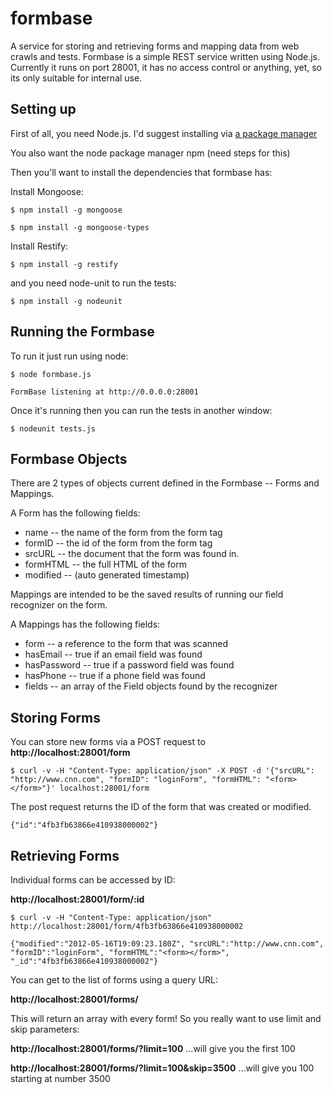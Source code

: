 formbase
========

A service for storing and retrieving forms and mapping data from web crawls and tests.
Formbase is a simple REST service written using Node.js. Currently it runs on port 28001,
it has no access control or anything, yet, so its only suitable for internal use.

Setting up
----------

First of all, you need Node.js. I'd suggest installing via
[a package manager](https://github.com/joyent/node/wiki/Installing-Node.js-via-package-manager)

You also want the node package manager npm (need steps for this)

Then you'll want to install the dependencies that formbase has:

Install Mongoose:

`$ npm install -g mongoose`

`$ npm install -g mongoose-types`

Install Restify:

`$ npm install -g restify`

and you need node-unit to run the tests:

`$ npm install -g nodeunit`

Running the Formbase
--------------------

To run it just run using node:

`$ node formbase.js`

`FormBase listening at http://0.0.0.0:28001`

Once it's running then you can run the tests
in another window:

`$ nodeunit tests.js`

Formbase Objects
----------------
There are 2 types of objects current defined in the Formbase -- Forms and Mappings.

A Form has the following fields:

 * name -- the name of the form from the form tag
 * formID -- the id of the form from the form tag
 * srcURL -- the document that the form was found in.
 * formHTML -- the full HTML of the form
 * modified -- (auto generated timestamp)
 
Mappings are intended to be the saved results of running
our field recognizer on the form.

A Mappings has the following fields:

 * form -- a reference to the form that was scanned
 * hasEmail -- true if an email field was found
 * hasPassword -- true if a password field was found
 * hasPhone -- true if a phone field was found
 * fields -- an array of the Field objects found by the recognizer

Storing Forms
-------------
You can store new forms via a POST request to
**http://localhost:28001/form**

`$ curl -v -H "Content-Type: application/json" -X POST -d '{"srcURL": "http://www.cnn.com", "formID": "loginForm", "formHTML": "<form></form>"}' localhost:28001/form`

The post request returns the ID of the form that was created or modified.

`{"id":"4fb3fb63866e410938000002"}`

Retrieving Forms
----------------
Individual forms can be accessed by ID:

**http://localhost:28001/form/:id**

`$ curl -v -H "Content-Type: application/json" http://localhost:28001/form/4fb3fb63866e410938000002`

`{"modified":"2012-05-16T19:09:23.180Z",
"srcURL":"http://www.cnn.com",
"formID":"loginForm",
"formHTML":"<form></form>",
"_id":"4fb3fb63866e410938000002"}`

You can get to the list of forms using a query URL:

**http://localhost:28001/forms/**

This will return an array with every form! So you really want to use limit and skip parameters:

**http://localhost:28001/forms/?limit=100**
…will give you the first 100

**http://localhost:28001/forms/?limit=100&skip=3500**
…will give you 100 starting at number 3500